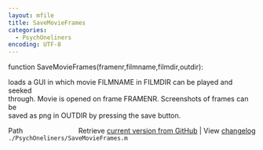 ```yaml
---
layout: mfile
title: SaveMovieFrames
categories:
  - PsychOneliners
encoding: UTF-8
---
```


function SaveMovieFrames(framenr,filmname,filmdir,outdir):  

loads a GUI in which movie FILMNAME in FILMDIR can be played and seeked  
through. Movie is opened on frame FRAMENR. Screenshots of frames can be  
saved as png in OUTDIR by pressing the save button.  


<div class="code_header" style="text-align:right;">
  <span style="float:left;">Path&nbsp;&nbsp;</span> <span class="counter">Retrieve <a href=
  "https://raw.github.com/Psychtoolbox-3/Psychtoolbox-3/beta/./PsychOneliners/SaveMovieFrames.m">current version from GitHub</a> | View <a href=
  "https://github.com/Psychtoolbox-3/Psychtoolbox-3/commits/beta/./PsychOneliners/SaveMovieFrames.m">changelog</a></span>
</div>
<div class="code">
  <code>./PsychOneliners/SaveMovieFrames.m</code>
</div>
